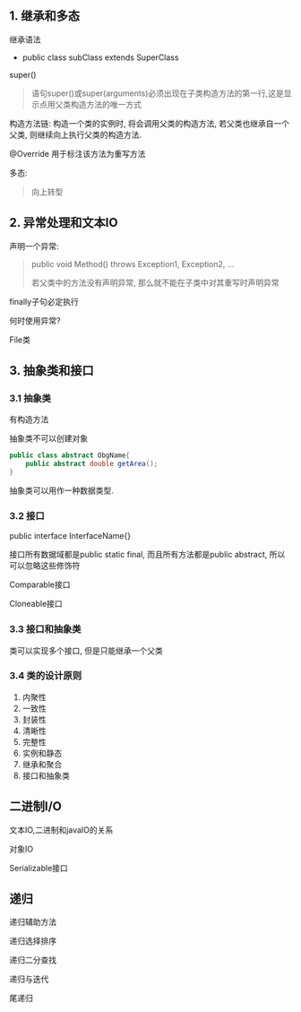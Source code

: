 ## 1. 继承和多态


继承语法
- public class subClass extends SuperClass


super()
> 语句super()或super(arguments)必须出现在子类构造方法的第一行,这是显示点用父类构造方法的唯一方式


构造方法链: 构造一个类的实例时, 将会调用父类的构造方法, 若父类也继承自一个父类, 则继续向上执行父类的构造方法.


@Override 用于标注该方法为重写方法


多态:
> 向上转型


## 2. 异常处理和文本IO

声明一个异常:
> public void Method() throws Exception1, Exception2, ...
>
> 若父类中的方法没有声明异常, 那么就不能在子类中对其重写时声明异常


finally子句必定执行


何时使用异常?


File类


## 3. 抽象类和接口

### 3.1 抽象类

有构造方法

抽象类不可以创建对象

```java
public class abstract ObgName{
	public abstract double getArea();
}

```

抽象类可以用作一种数据类型.


### 3.2 接口

public interface InterfaceName{}

接口所有数据域都是public static final, 而且所有方法都是public abstract, 所以可以忽略这些修饰符


Comparable接口


Cloneable接口


### 3.3 接口和抽象类

类可以实现多个接口, 但是只能继承一个父类


### 3.4 类的设计原则
1. 内聚性
2. 一致性
3. 封装性
4. 清晰性
5. 完整性
6. 实例和静态
7. 继承和聚合
8. 接口和抽象类



## 二进制I/O

文本IO,二进制和javaIO的关系

对象IO

Serializable接口


## 递归

递归辅助方法

递归选择排序

递归二分查找

递归与迭代

尾递归
